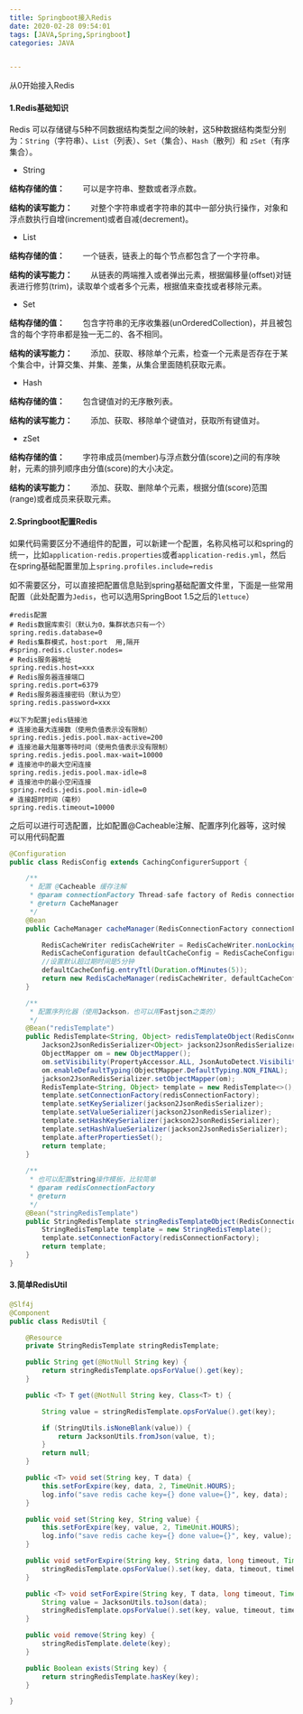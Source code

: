 ```yaml
---
title: Springboot接入Redis
date: 2020-02-28 09:54:01
tags: [JAVA,Spring,Springboot]
categories: JAVA


---
```


从0开始接入Redis

<!-- more -->

#### 1.Redis基础知识

Redis 可以存储键与5种不同数据结构类型之间的映射，这5种数据结构类型分别为：`String`（字符串）、`List`（列表）、`Set`（集合）、`Hash`（散列）和 `zSet`（有序集合）。

- String

**结构存储的值：**
  可以是字符串、整数或者浮点数。

**结构的读写能力：**
  对整个字符串或者字符串的其中一部分执行操作，对象和浮点数执行自增(increment)或者自减(decrement)。

- List

**结构存储的值：**
  一个链表，链表上的每个节点都包含了一个字符串。

**结构的读写能力：**
  从链表的两端推入或者弹出元素，根据偏移量(offset)对链表进行修剪(trim)，读取单个或者多个元素，根据值来查找或者移除元素。

- Set

**结构存储的值：**
  包含字符串的无序收集器(unOrderedCollection)，并且被包含的每个字符串都是独一无二的、各不相同。

**结构的读写能力：**
  添加、获取、移除单个元素，检查一个元素是否存在于某个集合中，计算交集、并集、差集，从集合里面随机获取元素。

- Hash

**结构存储的值：**
  包含键值对的无序散列表。

**结构的读写能力：**
  添加、获取、移除单个键值对，获取所有键值对。

- zSet

**结构存储的值：**
  字符串成员(member)与浮点数分值(score)之间的有序映射，元素的排列顺序由分值(score)的大小决定。

**结构的读写能力：**
  添加、获取、删除单个元素，根据分值(score)范围(range)或者成员来获取元素。

#### 2.Springboot配置Redis

如果代码需要区分不通组件的配置，可以新建一个配置，名称风格可以和spring的统一，比如`application-redis.properties`或者`application-redis.yml`，然后在spring基础配置里加上`spring.profiles.include=redis`

如不需要区分，可以直接把配置信息贴到spring基础配置文件里，下面是一些常用配置（此处配置为`Jedis`，也可以选用SpringBoot 1.5之后的`lettuce`）

```properties
#redis配置
# Redis数据库索引（默认为0，集群状态只有一个）
spring.redis.database=0
# Redis集群模式，host:port  用,隔开
#spring.redis.cluster.nodes=
# Redis服务器地址
spring.redis.host=xxx
# Redis服务器连接端口
spring.redis.port=6379
# Redis服务器连接密码（默认为空）
spring.redis.password=xxx

#以下为配置jedis链接池
# 连接池最大连接数（使用负值表示没有限制）
spring.redis.jedis.pool.max-active=200
# 连接池最大阻塞等待时间（使用负值表示没有限制）
spring.redis.jedis.pool.max-wait=10000
# 连接池中的最大空闲连接
spring.redis.jedis.pool.max-idle=8
# 连接池中的最小空闲连接
spring.redis.jedis.pool.min-idle=0
# 连接超时时间（毫秒）
spring.redis.timeout=10000

```

之后可以进行可选配置，比如配置@Cacheable注解、配置序列化器等，这时候可以用代码配置

```java
@Configuration
public class RedisConfig extends CachingConfigurerSupport {

    /**
     * 配置 @Cacheable 缓存注解
     * @param connectionFactory Thread-safe factory of Redis connections.
     * @return CacheManager
     */
    @Bean
    public CacheManager cacheManager(RedisConnectionFactory connectionFactory) {

        RedisCacheWriter redisCacheWriter = RedisCacheWriter.nonLockingRedisCacheWriter(connectionFactory);
        RedisCacheConfiguration defaultCacheConfig = RedisCacheConfiguration.defaultCacheConfig();
        //设置默认超过期时间是5分钟
        defaultCacheConfig.entryTtl(Duration.ofMinutes(5));
        return new RedisCacheManager(redisCacheWriter, defaultCacheConfig);
    }

  	/**
  	 * 配置序列化器（使用Jackson，也可以用Fastjson之类的）
     */
    @Bean("redisTemplate")
    public RedisTemplate<String, Object> redisTemplateObject(RedisConnectionFactory redisConnectionFactory) {
        Jackson2JsonRedisSerializer<Object> jackson2JsonRedisSerializer = new Jackson2JsonRedisSerializer<>(Object.class);
        ObjectMapper om = new ObjectMapper();
        om.setVisibility(PropertyAccessor.ALL, JsonAutoDetect.Visibility.ANY);
        om.enableDefaultTyping(ObjectMapper.DefaultTyping.NON_FINAL);
        jackson2JsonRedisSerializer.setObjectMapper(om);
        RedisTemplate<String, Object> template = new RedisTemplate<>();
        template.setConnectionFactory(redisConnectionFactory);
        template.setKeySerializer(jackson2JsonRedisSerializer);
        template.setValueSerializer(jackson2JsonRedisSerializer);
        template.setHashKeySerializer(jackson2JsonRedisSerializer);
        template.setHashValueSerializer(jackson2JsonRedisSerializer);
        template.afterPropertiesSet();
        return template;
    }
  
  	/**
     * 也可以配置string操作模板，比较简单
     * @param redisConnectionFactory
     * @return
     */
  	@Bean("stringRedisTemplate")
    public StringRedisTemplate stringRedisTemplateObject(RedisConnectionFactory redisConnectionFactory) {
        StringRedisTemplate template = new StringRedisTemplate();
        template.setConnectionFactory(redisConnectionFactory);
        return template;
    }
}
```



#### 3.简单RedisUtil

```java
@Slf4j
@Component
public class RedisUtil {

    @Resource
    private StringRedisTemplate stringRedisTemplate;

    public String get(@NotNull String key) {
        return stringRedisTemplate.opsForValue().get(key);
    }

    public <T> T get(@NotNull String key, Class<T> t) {

        String value = stringRedisTemplate.opsForValue().get(key);

        if (StringUtils.isNoneBlank(value)) {
            return JacksonUtils.fromJson(value, t);
        }
        return null;
    }

    public <T> void set(String key, T data) {
        this.setForExpire(key, data, 2, TimeUnit.HOURS);
        log.info("save redis cache key={} done value={}", key, data);
    }

    public void set(String key, String value) {
        this.setForExpire(key, value, 2, TimeUnit.HOURS);
        log.info("save redis cache key={} done value={}", key, value);
    }

    public void setForExpire(String key, String data, long timeout, TimeUnit timeUnit) {
        stringRedisTemplate.opsForValue().set(key, data, timeout, timeUnit);
    }

    public <T> void setForExpire(String key, T data, long timeout, TimeUnit timeUnit) {
        String value = JacksonUtils.toJson(data);
        stringRedisTemplate.opsForValue().set(key, value, timeout, timeUnit);
    }

    public void remove(String key) {
        stringRedisTemplate.delete(key);
    }

    public Boolean exists(String key) {
        return stringRedisTemplate.hasKey(key);
    }

}
```

